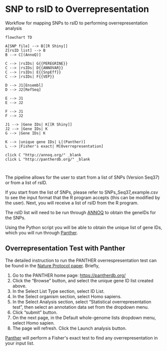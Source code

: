 # SNP to rsID to Overrepresentation 

Workflow for mapping SNPs to rsID to performing overrepresentation analysis 

```mermaid
flowchart TD

A[SNP file] --> B[[R Shiny]]
Z[rsID list] --> B
B --> C[(AnnoQ)]

C --> |rsIDs| G{{PEREGRINE}}
C --> |rsIDs| D{{ANNOVAR}}
C --> |rsIDs| E{{SnpEff}}
C --> |rsIDs| F{{VEP}}

D --> J1[Ensembl]
D --> J2[RefSeq]

E --> J1
E --> J2

F --> J1
F --> J2

J1 --> |Gene IDs| K[[R Shiny]]
J2 --> |Gene IDs| K
G --> |Gene IDs| K

K --> |unique gene IDs| L[(Panther)]
L --> |Fisher's exact| M[Overrepresentation]

click C "http://annoq.org/" _blank
click L "http://pantherdb.org/" _blank



```

The pipeline allows for the user to start from a list of SNPs (Version Seq37) or from a list of rsID. 

If you start from the list of SNPs, please refer to SNPs_Seq37_example.csv to see the input format that the R program accepts (this can be modified by the user). 
Next, you will receive a list of rsID from the R program. 

The rsID list will need to be run through [ANNOQ](annoq.org) to obtain the geneIDs for the SNPs. 

Using the Python script you will be able to obtain the unique list of gene IDs, which you will run through [Panther](pantherdb.org).

## Overrepresentation Test with Panther

The detailed instruction to run the PANTHER overrespresentation test can be
found in the [Nature Protocol paper](https://pmc.ncbi.nlm.nih.gov/articles/PMC6519457/). Briefly,
1. Go to the PANTHER home page: https://pantherdb.org/
2. Click the “Browse” button, and select the unique gene ID list created above.
3. In the Select List Type section, select ID List.
4. In the Select organism section, select Homo sapiens.
5. In the Select Analysis section, select “Statistical overrepresentation test”, then
select an annotation data set from the dropdown menu.
6. Click “submit” button.
7. On the next page, in the Default whole-genome lists dropdown menu, select
Homo sapien.
8. The page will refresh. Click the Launch analysis button.

[Panther](pantherdb.org) will perform a Fisher's exact test to find any overrepresentation in your input list. 



